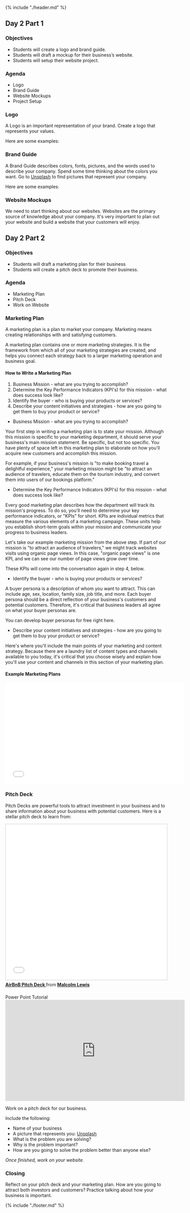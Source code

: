 {% include "./header.md" %}

## Day 2 Part 1

### Objectives
* Students will create a logo and brand guide. 
* Students will draft a mockup for their business’s website.
* Students will setup their website project.


### Agenda
* Logo
* Brand Guide
* Website Mockups
* Project Setup

### Logo

A Logo is an important representation of your brand. Create a logo that represents your values. 

Here are some examples:

### Brand Guide 

A Brand Guide describes colors, fonts, pictures, and the words used to describe your company. Spend some time thinking about the colors you want. Go to [Unsplash](https://unsplash.com/) to find pictures that represent your company. 

Here are some examples:

### Website Mockups
We need to start thinking about our websites. Websites are the primary source of knowledge about your company. It's very important to plan out your website and build a website that your customers will enjoy. 


## Day 2 Part 2

### Objectives
* Students will draft a marketing plan for their business
* Students will create a pitch deck to promote their business. 

### Agenda
* Marketing Plan
* Pitch Deck
* Work on Website

### Marketing Plan

A marketing plan is a plan to market your company. Marketing means creating relationships with and satisfying customers. 

A marketing plan contains one or more marketing strategies. It is the framework from which all of your marketing strategies are created, and helps you connect each strategy back to a larger marketing operation and business goal.

#### How to Write a Marketing Plan

1. Business Mission - what are you trying to accomplish?
1. Determine the Key Performance Indicators (KPI's) for this mission - what does success look like?
1. Identify the buyer - who is buying your products or services?
1. Describe your content initiatives and strategies - how are you going to get them to buy your product or service?


* Business Mission - what are you trying to accomplish?

Your first step in writing a marketing plan is to state your mission. Although this mission is specific to your marketing department, it should serve your business's main mission statement. Be specific, but not too specific. You have plenty of space left in this marketing plan to elaborate on how you'll acquire new customers and accomplish this mission.

For example, if your business's mission is "to make booking travel a delightful experience," your marketing mission might be "to attract an audience of travelers, educate them on the tourism industry, and convert them into users of our bookings platform."

* Determine the Key Performance Indicators (KPI's) for this mission - what does success look like?

Every good marketing plan describes how the department will track its mission's progress. To do so, you'll need to determine your key performance indicators, or "KPIs" for short. KPIs are individual metrics that measure the various elements of a marketing campaign. These units help you establish short-term goals within your mission and communicate your progress to business leaders.

Let's take our example marketing mission from the above step. If part of our mission is "to attract an audience of travelers," we might track websites visits using organic page views. In this case, "organic page views" is one KPI, and we can see our number of page views grow over time.

These KPIs will come into the conversation again in step 4, below.

* Identify the buyer - who is buying your products or services?

A buyer persona is a description of whom you want to attract. This can include age, sex, location, family size, job title, and more. Each buyer persona should be a direct reflection of your business's customers and potential customers. Therefore, it's critical that business leaders all agree on what your buyer personas are.

You can develop buyer personas for free right here.

* Describe your content initiatives and strategies - how are you going to get them to buy your product or service?

Here's where you'll include the main points of your marketing and content strategy. Because there are a laundry list of content types and channels available to you today, it's critical that you choose wisely and explain how you'll use your content and channels in this section of your marketing plan.

<!-- A content strategy should stipulate:

Which types of content you'll create. These can include blog posts, YouTube videos, infographics, ebooks, and more.
How much of it you'll create. You can describe content volume in daily, weekly, monthly, or even quarterly intervals. It all depends on your workflow and the short-term goals you set for your content.
The goals (and KPIs) you'll use to track each type. KPIs can include organic traffic, social media traffic, email traffic, and referral traffic. Your goals should also include which pages you want to drive that traffic to, such as product pages, blog pages, or landing pages.
The channels on which you'll distribute this content. Some popular channels at your disposal include Facebook, Twitter, LinkedIn, YouTube, Pinterest, and Instagram. 
Any paid advertising that will take place on these channels.-->

<!-- 1. Clearly define your plan's omissions.  

A marketing plan explains what the marketing team is going to focus on. However, it also explains what the marketing team is not going to focus on.

If there are other aspects of your business that you aren't serving in this particular plan, include them in this section. These omissions help to justify your mission, buyer personas, KPIs, and content. You can't please everyone in a single marketing campaign, and if your team isn't on the hook for something, you need to make it known. -->

<!-- 1. Define your marketing budget.

Your content strategy might leverage many free channels and platforms, but there are a number of hidden expenses to a marketing team that need to be accounted for.

Whether it's freelance fees, sponsorships, or a new full-time marketing hire, use these costs to develop a marketing budget and outline each expense in this section of your marketing plan.

1. Identify your competition.

Part of marketing is knowing whom you're marketing against. Research the key players in your industry and consider profiling each one in this section.

Keep in mind not every competitor will pose the same challenges to your business. For example, while one competitor might be ranking highly on search engines for keywords you want your website to rank for, another competitor might have a heavy footprint on a social network where you plan to launch an account.

1. Outline your plan's contributors and their responsibilities.

With your marketing plan fully fleshed out, it's time to explain who's doing what. You don't have to delve too deeply into your employees' day-to-day projects, but it should be known which teams and team leaders are in charge of specific content types, channels, KPIs, and more. -->

#### Example Marketing Plans

<iframe width="560" height="315" src="./SampleMarketingPlan.pdf" frameborder="0" allow="accelerometer; autoplay; encrypted-media; gyroscope; picture-in-picture" allowfullscreen></iframe>


### Pitch Deck

Pitch Decks are powerful tools to attract investment in your business and to share information about your business with potential customers. Here is a stellar pitch deck to learn from:

<iframe src="//www.slideshare.net/slideshow/embed_code/key/4dpBt4w6J5whJZ" width="595" height="485" frameborder="0" marginwidth="0" marginheight="0" scrolling="no" style="border:1px solid #CCC; border-width:1px; margin-bottom:5px; max-width: 100%;" allowfullscreen> </iframe> <div style="margin-bottom:5px"> <strong> <a href="//www.slideshare.net/PitchDeckCoach/airbnb-first-pitch-deck-editable" title="AirBnB Pitch Deck " target="_blank">AirBnB Pitch Deck </a> </strong> from <strong><a href="https://www.slideshare.net/PitchDeckCoach" target="_blank">Malcolm Lewis</a></strong></div>

<br>
Power Point Tutorial
<br>
<iframe width="560" height="315" src="https://www.youtube.com/embed/lrFVjiIj-E0" frameborder="0" allow="accelerometer; autoplay; encrypted-media; gyroscope; picture-in-picture" allowfullscreen></iframe>

Work on a pitch deck for our business. 

Include the following:
* Name of your business
* A picture that represents you: [Unsplash](https://unsplash.com/)
* What is the problem you are solving?
* Why is the problem important?
* How are you going to solve the problem better than anyone else?

*Once finished, work on your website.*

### Closing

Reflect on your pitch deck and your marketing plan. How are you going to attract both investors and customers? Practice talking about how your business is important.


{% include "./footer.md" %}
